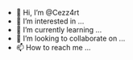 - 👋 Hi, I’m @Cezz4rt
- 👀 I’m interested in ...
- 🌱 I’m currently learning ...
- 💞️ I’m looking to collaborate on ...
- 📫 How to reach me ...

<!---
Cezz4rt/Cezz4rt is a ✨ special ✨ repository because its `README.md` (this file) appears on your GitHub profile.
You can click the Preview link to take a look at your changes.
--->

